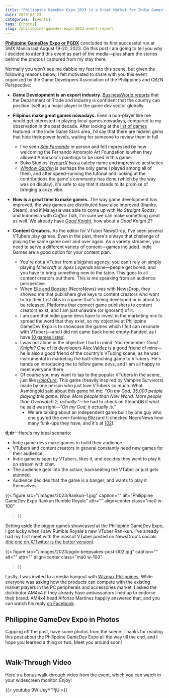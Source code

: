 ```yaml
---
title: "Philippine GameDev Expo 2023 is a Great Market for Indie Games"
date: 2023-08-23
categories: [Events]
tags: [Photos]
slug: /philippine-gamedev-expo-2023-event-report
---
```


**[Philippine GameDev Expo or PGDX](https://jayagonoy.com/philippine-gamedev-expo-on-august-18-20/)** concluded its first successful run at SMX Manila last August 19-20, 2023. On this post I am going to tell you why I decided to attend this event as part of the media—plus share the stories behind the photos I captured from my stay there.

Normally you won't see me dabble my feet into this scene, but given the following reasons below, I felt motivated to share with you this event organized by the Game Developers Association of the Philippines and CBZN Perspective:

- **Game Development is an export industry.** [BusinessWorld reports](https://www.bworldonline.com/economy/2023/06/14/528819/phl-being-positioned-for-major-role-in-game-devt-industry/) that the Department of Trade and Industry is confident that the country can position itself as a major player in the game dev sector globally.

- **Filipinos make great games nowadays.** Even a non-player like me would get interested in playing local games nowadays, compared to my observation in the past decade. After looking at the [list of games](https://jayagonoy.com/indie-games-activities-at-philippine-game-dev-expo-pgdx/) featured in the Indie Game Stars area, I'd say that there are hidden gems that hide their power levels, waiting for someone to review them in full.
    - I've seen _[San Fernando](https://store.steampowered.com/app/2308810/San_Fernando/)_ in person and felt impressed by how welcoming the Fernando Amorsolo Art Foundation is when they allowed Amorsolo's paintings to be used in this game.
    - Buko Studios' [_HypurrX_](https://hypurrx.com) has a catchy name and impressive aesthetics
    - _[Window Garden](https://play.google.com/store/apps/details?id=com.cloverfi.windowgarden&hl=en&gl=US&pli=1)_ is perhaps the only game I played among all of them, and after speed-running the tutorial and looking at the contributions the game's community has done (which by the way was on display), it's safe to say that it stands to its promise of bringing a cozy vibe.

- **Now is a great time to make games.** The way game development has improved, the way games are distributed have also improved (thanks, Steam), and if Malaysia was able to come up with _No Straight Roads_, and Indonesia with _Coffee Talk_, I'm sure we can make something great as well. We already have [_Good Knight_](https://store.steampowered.com/app/1281400/Good_Knight/), how about a _Good Knight 2_?

- **Content Creators.** As the editor for VTuber NewsDrop, I've seen several VTubers play games. Even in the past, there's always that challenge of playing the same game over and over again. As a variety streamer, you need to serve a different variety of content—games included. Indie Games are a good option for your content plan.
    - You're not a VTuber from a bigshot agency; you can't rely on simply playing _Minecraft_ or _Apex Legends_ alone—people get bored, and you have to bring something new to the table. This goes to all content creators out there. This is me speaking from an audience perspective.
    - When [Elle and Booster](https://www.youtube.com/@NecroNews) (NecroNews) was with NewsDrop, they showed me that publishers give keys to content creators who want to try their first dibs in a game that's being developed or is about to be released. Platforms that connect game publishers to content creators exist, and I am just unaware (or ignorant) of it.
    - I am sure that indie game devs have to invest in the marketing mix to spread the word that they exist, so my objective at Philippine GameDev Expo is to showcase the games which I felt can resonate with VTubers—and I did not came back home empty-handed, as I have [10 games listed](https://vtubernewsdrop.com/filipino-indie-games-which-can-be-played-by-vtubers-and-streamers-too/).
    - I was not alone in the objective I had in mind. You remember _Good Knight_? One of its developers Alex Valdez is a good friend of mine—he is also a good friend of the country's VTubing scene, as he was instrumental in marketing the butt-clenching game to VTubers. He's hands on introducing me to fellow game devs, and I am all happy to meet everyone there.
    - Of course you may want to tap to the popular VTubers in the scene, just like _[HoloCure](https://kay-yu.itch.io/holocure)_. This game (heavily inspired by Vampire Survivors) made by one person who just love VTubers so much. What Asmongold [said about this game](https://www.tiktok.com/@asmongoldstories/video/7269022563630632224) hit me: _"Oh my God, 35,000 people playing this game. Wow. More people than New World. More people than Overwatch 2, actually."_—he had to check on SteamDB if what he said was right—_"Oh my God, it actually is."_
        - We are talking about an independent game built by one guy who one guy'ed the ever-funking Blizzard (I checked NecroNews how many funk-ups they have, and it's at [102](https://youtu.be/MjMaC8UHS40?t=226)).

**tl;dr**—Here's my ideal scenario:

- Indie game devs make games to build their audience.
- VTubers and content creators in general constantly need new games for their audience.
- Indie game is seen by VTubers, likes it, and decides they want to play it on stream with chat.
- The audience gets into the action, backseating the VTuber or just gets stunned.
- Audience decides that the game is a banger, and wants to play it themselves.

{{< figure
  src="/images/2023/Rankun-1.jpg"
  caption=""
  alt="Philippine GameDev Expo Rankun Rumble Royale" attr="" 
  align=center class="ma0 w-100"
>}}

Setting aside the bigger games showcased at the Philippine GameDev Expo, I got lucky when I saw Rumble Royale's new VTuber Ran-kun. I've already had my first meet with the mascot VTuber posted on NewsDrop's socials ([the one on X/Twitter is the better version](https://twitter.com/vtubernewsdrop/status/1693012548231237777/video/1)).

{{< figure
  src="/images/2023/pgdx-keepsakes-post-002.jpg"
  caption=""
  alt="" attr="" 
  align=center class="ma0 w-100"
>}}

Lastly, I was invited to a media hangout with [Wizmax Philippines](https://www.facebook.com/WizmaxPhilippines), While everyone was asking how the products can compete with the existing market players in the PC peripherals and accessories market, I asked the distributor AM4x4 if they already have ambassadors lined up to endorse their brand. AM4x4 head Alfonso Martinez happily answered that, and you can watch his reply [on Facebook](https://www.facebook.com/100063759668398/videos/283281057657502).

## Philippine GameDev Expo in Photos

Capping off the post, have some photos from the scene. Thanks for reading this post about the Philippine GameDev Expo all the way till the end, and I hope you learned a thing or two. Meet you around soon!

<figure class="gallery-wrapper">
  <div class="gallery">
    <div class="gallery-item">
		<img alt="" src="/images/2023/pgdx-keepsakes-post-082.jpg" />
    </div>
    <div class="gallery-item">
		<img alt="" src="/images/2023/pgdx-keepsakes-post-001.jpg" />
    </div>
  </div>
  <div class="gallery">
    <div class="gallery-item">
		<img alt="" src="/images/2023/pgdx-keepsakes-post-004.jpg" />
    </div>
    <div class="gallery-item">
		<img alt="" src="/images/2023/pgdx-keepsakes-post-011.jpg" />
    </div>
  </div>
  <div class="gallery">
    <div class="gallery-item">
		<img alt="" src="/images/2023/pgdx-keepsakes-post-016.jpg" />
    </div>
    <div class="gallery-item">
		<img alt="" src="/images/2023/pgdx-keepsakes-post-018.jpg" />
    </div>
  </div>
  <div class="gallery">
    <div class="gallery-item">
		<img alt="" src="/images/2023/pgdx-keepsakes-post-021.jpg" />
    </div>
    <div class="gallery-item">
		<img alt="" src="/images/2023/pgdx-keepsakes-post-022.jpg" />
    </div>
    <div class="gallery-item">
		<img alt="" src="/images/2023/pgdx-keepsakes-post-024.jpg" />
    </div>
  </div>
  <div class="gallery">
    <div class="gallery-item">
		<img alt="" src="/images/2023/pgdx-keepsakes-post-026.jpg" />
    </div>
    <div class="gallery-item">
		<img alt="" src="/images/2023/pgdx-keepsakes-post-058.jpg" />
    </div>
    <div class="gallery-item">
		<img alt="" src="/images/2023/pgdx-keepsakes-post-084.jpg" />
    </div>
  </div>
  <div class="gallery">
    <div class="gallery-item">
		<img alt="" src="/images/2023/pgdx-keepsakes-post-073.jpg" />
    </div>
    <div class="gallery-item">
		<img alt="" src="/images/2023/pgdx-keepsakes-post-076.jpg" />
    </div>
    <div class="gallery-item">
		<img alt="" src="/images/2023/pgdx-keepsakes-post-078.jpg" />
    </div>
  </div>
  <div class="gallery">
    <div class="gallery-item">
		<img alt="" src="/images/2023/pgdx-keepsakes-post-071.jpg" />
    </div>
    <div class="gallery-item">
		<img alt="" src="/images/2023/pgdx-keepsakes-post-053.jpg" />
    </div>
    <div class="gallery-item">
		<img alt="" src="/images/2023/pgdx-keepsakes-post-080.jpg" />
    </div>
  </div>
</figure>

## Walk-Through Video

Here's a bonus walk-through video from the event, which you can watch in your widescreen monitor. Enjoy!

{{< youtube 9WiUeyYTfjU >}}
